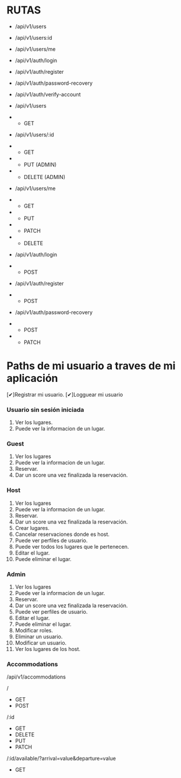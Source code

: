 # RUTAS
- /api/v1/users
- /api/v1/users:id
- /api/v1/users/me

- /api/v1/auth/login
- /api/v1/auth/register
- /api/v1/auth/password-recovery
- /api/v1/auth/verify-account

- /api/v1/users
- - GET

- /api/v1/users/:id
- - GET 
- - PUT (ADMIN)
- - DELETE (ADMIN)

- /api/v1/users/me
- - GET 
- - PUT
- - PATCH
- - DELETE

- /api/v1/auth/login
- - POST

- /api/v1/auth/register
- - POST

- /api/v1/auth/password-recovery
- - POST
- - PATCH

# Paths de mi usuario  a traves de mi aplicación

[✔]Registrar mi usuario.
[✔]Logguear mi usuario

### Usuario sin sesión iniciada
1. Ver los lugares.
2. Puede ver la informacion de un lugar.

### Guest
1. Ver los lugares
2. Puede ver la informacion de un lugar.
3. Reservar.
4. Dar un score una vez finalizada la reservación.

### Host
1. Ver los lugares
2. Puede ver la informacion de un lugar.
3. Reservar.
4. Dar un score una vez finalizada la reservación.
5. Crear lugares.
6. Cancelar reservaciones donde es host.
7. Puede ver perfiles de usuario.
8. Puede ver todos los lugares que le pertenecen.
9. Editar el lugar.
10. Puede eliminar el lugar.

### Admin
1. Ver los lugares
2. Puede ver la informacion de un lugar.
3. Reservar.
4. Dar un score una vez finalizada la reservación.
5. Puede ver perfiles de usuario.
6. Editar el lugar.
7. Puede eliminar el lugar.
8. Modificar roles.
9. Eliminar un usuario.
10. Modificar un usuario.
11. Ver los lugares de los host.

### Accommodations

/api/v1/accommodations

/
- GET
- POST

/:id
- GET
- DELETE
- PUT
- PATCH

/:id/available/?arrival=value&departure=value
- GET


